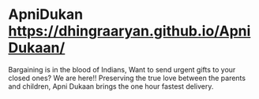 # ApniDukan https://dhingraaryan.github.io/ApniDukaan/
Bargaining is in the blood of Indians, Want to send urgent gifts to your closed ones? We are here!! Preserving the true love between the parents and children, Apni Dukaan brings the one hour fastest delivery.
